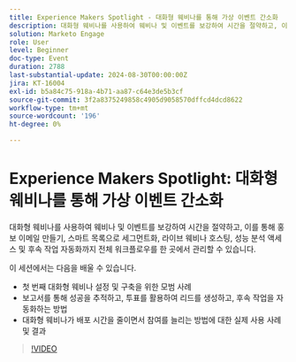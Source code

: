 ```yaml
---
title: Experience Makers Spotlight - 대화형 웨비나를 통해 가상 이벤트 간소화
description: 대화형 웨비나를 사용하여 웨비나 및 이벤트를 보강하여 시간을 절약하고, 이를 통해 홍보 이메일 만들기, 스마트 목록으로 세그먼트화, 라이브 웨비나 호스팅, 성능 분석 액세스 및 후속 작업 자동화까지 전체 워크플로우를 한 곳에서 관리할 수 있습니다. 이 세션에서는 첫 번째 대화형 웨비나를 설정하고 빌드하는 모범 사례에 대해 알아봅니다   보고서를 통해 성공을 추적하고, 투표를 활용하여 리드를 생성하고, 후속 작업을 자동화하는 방법   대화형 웨비나가 배포 시간을 줄이면서 참여를 늘리는 방법에 대한 실제 사용 사례 및 결과
solution: Marketo Engage
role: User
level: Beginner
doc-type: Event
duration: 2788
last-substantial-update: 2024-08-30T00:00:00Z
jira: KT-16004
exl-id: b5a84c75-918a-4b71-aa87-c64e3de5b3cf
source-git-commit: 3f2a8375249858c4905d9058570dffcd4dcd8622
workflow-type: tm+mt
source-wordcount: '196'
ht-degree: 0%

---
```


# Experience Makers Spotlight: 대화형 웨비나를 통해 가상 이벤트 간소화

대화형 웨비나를 사용하여 웨비나 및 이벤트를 보강하여 시간을 절약하고, 이를 통해 홍보 이메일 만들기, 스마트 목록으로 세그먼트화, 라이브 웨비나 호스팅, 성능 분석 액세스 및 후속 작업 자동화까지 전체 워크플로우를 한 곳에서 관리할 수 있습니다.

이 세션에서는 다음을 배울 수 있습니다.

* 첫 번째 대화형 웨비나 설정 및 구축을 위한 모범 사례
* 보고서를 통해 성공을 추적하고, 투표를 활용하여 리드를 생성하고, 후속 작업을 자동화하는 방법
* 대화형 웨비나가 배포 시간을 줄이면서 참여를 늘리는 방법에 대한 실제 사용 사례 및 결과

>[!VIDEO](https://video.tv.adobe.com/v/3432947/?learn=on)
